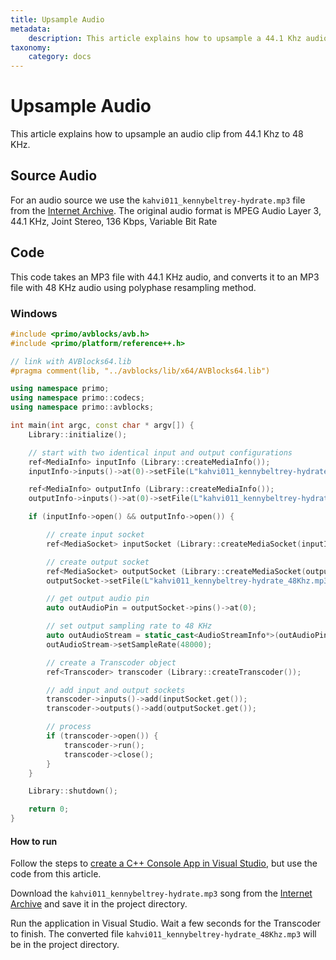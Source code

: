 ```yaml
---
title: Upsample Audio
metadata:
    description: This article explains how to upsample a 44.1 Khz audio clip to 48 KHz with AVBlocks.
taxonomy:
    category: docs
---
```


# Upsample Audio

This article explains how to upsample an audio clip from 44.1 Khz to 48 KHz.

## Source Audio

For an audio source we use the `kahvi011_kennybeltrey-hydrate.mp3` file from the [Internet Archive](https://archive.org/details/kahvi011). The original audio format is MPEG Audio Layer 3, 44.1 KHz, Joint Stereo, 136 Kbps, Variable Bit Rate

## Code

This code takes an MP3 file with 44.1 KHz audio, and converts it to an MP3 file with 48 KHz audio using polyphase resampling method. 

### Windows
   
``` cpp
#include <primo/avblocks/avb.h>
#include <primo/platform/reference++.h>

// link with AVBlocks64.lib
#pragma comment(lib, "../avblocks/lib/x64/AVBlocks64.lib")

using namespace primo;
using namespace primo::codecs;
using namespace primo::avblocks;

int main(int argc, const char * argv[]) {
    Library::initialize();

    // start with two identical input and output configurations
    ref<MediaInfo> inputInfo (Library::createMediaInfo());
    inputInfo->inputs()->at(0)->setFile(L"kahvi011_kennybeltrey-hydrate.mp3");

    ref<MediaInfo> outputInfo (Library::createMediaInfo());
    outputInfo->inputs()->at(0)->setFile(L"kahvi011_kennybeltrey-hydrate.mp3");

    if (inputInfo->open() && outputInfo->open()) {

        // create input socket
        ref<MediaSocket> inputSocket (Library::createMediaSocket(inputInfo.get()));

        // create output socket
        ref<MediaSocket> outputSocket (Library::createMediaSocket(outputInfo.get()));
        outputSocket->setFile(L"kahvi011_kennybeltrey-hydrate_48Khz.mp3");

        // get output audio pin
        auto outAudioPin = outputSocket->pins()->at(0);

        // set output sampling rate to 48 KHz
        auto outAudioStream = static_cast<AudioStreamInfo*>(outAudioPin->streamInfo());
        outAudioStream->setSampleRate(48000);

        // create a Transcoder object
        ref<Transcoder> transcoder (Library::createTranscoder());

        // add input and output sockets
        transcoder->inputs()->add(inputSocket.get());
        transcoder->outputs()->add(outputSocket.get());

        // process
        if (transcoder->open()) {
            transcoder->run();
            transcoder->close();
        }
    }

    Library::shutdown();

    return 0;
}
```

#### How to run   

Follow the steps to [create a C++ Console App in Visual Studio](../getting-started-windows/create-a-c-plus-console-app-in-visual-studio), but use the code from this article. 

Download the `kahvi011_kennybeltrey-hydrate.mp3` song from the [Internet Archive](https://archive.org/details/kahvi011) and save it in the project directory.

Run the application in Visual Studio. Wait a few seconds for the Transcoder to finish. The converted file `kahvi011_kennybeltrey-hydrate_48Khz.mp3` will be in the project directory.

